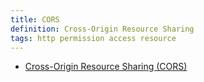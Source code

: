 ```yaml
---
title: CORS
definition: Cross-Origin Resource Sharing
tags: http permission access resource
---
```


- [Cross-Origin Resource Sharing (CORS)](https://developer.mozilla.org/en-US/docs/Web/HTTP/CORS)

